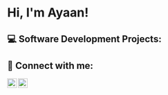 <h1>Hi, I'm Ayaan! <br/>
<h2>💻 Software Development Projects:</h2>


<h2>📱 Connect with me:</h2>

[<img align="left" alt="AikonDev | LinkedIn" width="22px" src="https://upload.wikimedia.org/wikipedia/commons/7/7e/LinkedIn_PNG16.png" />][linkedin]
[<img align="left" alt="AikonDev | Instagram" width="22px" src="https://upload.wikimedia.org/wikipedia/commons/thumb/5/58/Instagram-Icon.png/640px-Instagram-Icon.png" />][instagram]

[instagram]: https://www.instagram.com/ayn.jk
[linkedin]: https://www.linkedin.com/in/ayaan-jaman-khan-b0410b34a
